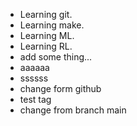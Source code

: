 - Learning git.
- Learning make.
- Learning ML.
- Learning RL.
- add some thing...
- aaaaaa
- ssssss
- change form github
- test tag
- change from branch main
